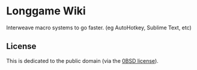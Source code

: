 
# Longgame Wiki

Interweave macro systems to go faster. (eg AutoHotkey, Sublime Text, etc)

## License

This is dedicated to the public domain (via the [0BSD license](https://choosealicense.com/licenses/0bsd/)).
